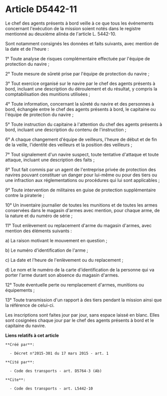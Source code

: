 # Article D5442-11

Le chef des agents présents à bord veille à ce que tous les événements concernant l'exécution de la mission soient notés dans
le registre mentionné au deuxième alinéa de l'article L. 5442-10. 

Sont notamment consignés les données et faits suivants, avec mention de la date et de l'heure : 

1° Toute analyse de risques complémentaire effectuée par l'équipe de protection du navire ; 

2° Toute mesure de sûreté prise par l'équipe de protection du navire ; 

3° Tout exercice organisé sur le navire par le chef des agents présents à bord, incluant une description du déroulement et du
résultat, y compris la comptabilisation des munitions utilisées ; 

4° Toute information, concernant la sûreté du navire et des personnes à bord, échangée entre le chef des agents présents à
bord, le capitaine ou l'équipe de protection du navire ; 

5° Toute instruction du capitaine à l'attention du chef des agents présents à bord, incluant une description du contenu de
l'instruction ; 

6° A chaque changement d'équipe de veilleurs, l'heure de début et de fin de la veille, l'identité des veilleurs et la
position des veilleurs ; 

7° Tout signalement d'un navire suspect, toute tentative d'attaque et toute attaque, incluant une description des faits ; 

8° Tout fait commis par un agent de l'entreprise privée de protection des navires pouvant constituer un danger pour lui-même
ou pour des tiers ou une infraction aux réglementations ou procédures qui lui sont applicables ; 

9° Toute intervention de militaires en guise de protection supplémentaire contre la piraterie ; 

10° Un inventaire journalier de toutes les munitions et de toutes les armes conservées dans le magasin d'armes avec mention,
pour chaque arme, de la nature et du numéro de série ; 

11° Tout enlèvement ou replacement d'arme du magasin d'armes, avec mention des éléments suivants : 

a) La raison motivant le mouvement en question ; 

b) Le numéro d'identification de l'arme ; 

c) La date et l'heure de l'enlèvement ou du replacement ; 

d) Le nom et le numéro de la carte d'identification de la personne qui va porter l'arme durant son absence du magasin
d'armes. 

12° Toute éventuelle perte ou remplacement d'armes, munitions ou équipements ; 

13° Toute transmission d'un rapport à des tiers pendant la mission ainsi que la référence de celui-ci. 

Les inscriptions sont faites jour par jour, sans espace laissé en blanc. Elles sont cosignées chaque jour par le chef des
agents présents à bord et le capitaine du navire.

**Liens relatifs à cet article**

	**Créé par**:

	  - Décret n°2015-301 du 17 mars 2015 - art. 1

	**Cité par**:

	  - Code des transports - art. D5764-3 (Ab)

	**Cite**:

	  - Code des transports - art. L5442-10
